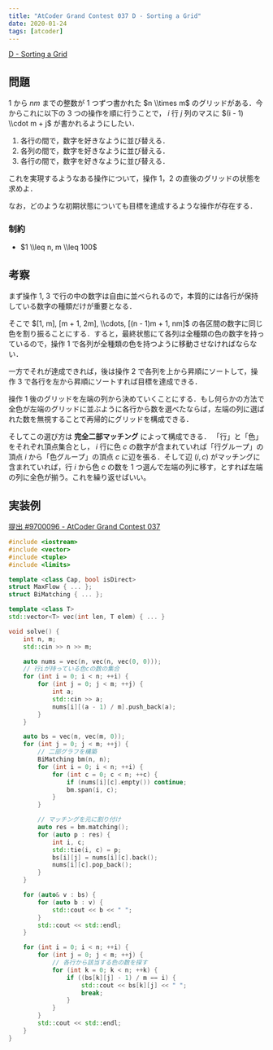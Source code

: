 ```yaml
---
title: "AtCoder Grand Contest 037 D - Sorting a Grid"
date: 2020-01-24
tags: [atcoder]
---
```


[D - Sorting a Grid](https://atcoder.jp/contests/agc037/tasks/agc037_d)

## 問題

$1$ から $nm$ までの整数が 1 つずつ書かれた $n \\times m$ のグリッドがある．今からこれに以下の 3 つの操作を順に行うことで， $i$ 行 $j$ 列のマスに $(i - 1) \\cdot m + j$ が書かれるようにしたい．

1. 各行の間で，数字を好きなように並び替える．
2. 各列の間で，数字を好きなように並び替える．
3. 各行の間で，数字を好きなように並び替える．

これを実現するようなある操作について，操作 1，2 の直後のグリッドの状態を求めよ．

なお，どのような初期状態についても目標を達成するような操作が存在する．

### 制約

- $1 \\leq n, m \\leq 100$

## 考察

まず操作 1, 3 で行の中の数字は自由に並べられるので，本質的には各行が保持している数字の種類だけが重要となる．

そこで $[1, m], [m + 1, 2m], \\cdots, [(n - 1)m + 1, nm]$ の各区間の数字に同じ色を割り振ることにする．すると，最終状態にて各列は全種類の色の数字を持っているので，操作 1 で各列が全種類の色を持つように移動させなければならない．

一方でそれが達成できれば，後は操作 2 で各列を上から昇順にソートして，操作 3 で各行を左から昇順にソートすれば目標を達成できる．

操作 1 後のグリッドを左端の列から決めていくことにする．もし何らかの方法で全色が左端のグリッドに並ぶように各行から数を選べたならば，左端の列に選ばれた数を無視することで再帰的にグリッドを構成できる．

そしてこの選び方は **完全二部マッチング** によって構成できる．
「行」と「色」をそれぞれ頂点集合とし， $i$ 行に色 $c$ の数字が含まれていれば「行グループ」の頂点 $i$ から「色グループ」の頂点 $c$ に辺を張る．そして辺 $(i, c)$ がマッチングに含まれていれば，行 $i$ から色 $c$ の数を 1 つ選んで左端の列に移す，とすれば左端の列に全色が揃う。これを繰り返せばいい。

## 実装例

[提出 #9700096 - AtCoder Grand Contest 037](https://atcoder.jp/contests/agc037/submissions/9700096)

```cpp
#include <iostream>
#include <vector>
#include <tuple>
#include <limits>

template <class Cap, bool isDirect>
struct MaxFlow { ... };
struct BiMatching { ... };

template <class T>
std::vector<T> vec(int len, T elem) { ... }

void solve() {
    int n, m;
    std::cin >> n >> m;

    auto nums = vec(n, vec(n, vec(0, 0)));
    // 行iが持っている色cの数の集合
    for (int i = 0; i < n; ++i) {
        for (int j = 0; j < m; ++j) {
            int a;
            std::cin >> a;
            nums[i][(a - 1) / m].push_back(a);
        }
    }

    auto bs = vec(n, vec(m, 0));
    for (int j = 0; j < m; ++j) {
        // 二部グラフを構築
        BiMatching bm(n, n);
        for (int i = 0; i < n; ++i) {
            for (int c = 0; c < n; ++c) {
                if (nums[i][c].empty()) continue;
                bm.span(i, c);
            }
        }

        // マッチングを元に割り付け
        auto res = bm.matching();
        for (auto p : res) {
            int i, c;
            std::tie(i, c) = p;
            bs[i][j] = nums[i][c].back();
            nums[i][c].pop_back();
        }
    }

    for (auto& v : bs) {
        for (auto b : v) {
            std::cout << b << " ";
        }
        std::cout << std::endl;
    }

    for (int i = 0; i < n; ++i) {
        for (int j = 0; j < m; ++j) {
            // 各行から該当する色の数を探す
            for (int k = 0; k < n; ++k) {
                if ((bs[k][j] - 1) / m == i) {
                    std::cout << bs[k][j] << " ";
                    break;
                }
            }
        }
        std::cout << std::endl;
    }
}
```

